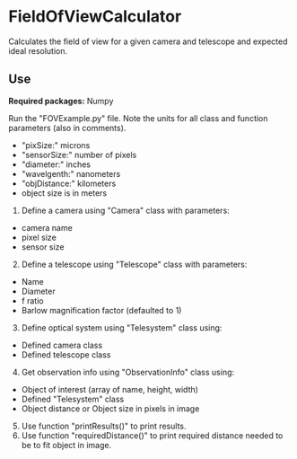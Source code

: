# FieldOfViewCalculator
Calculates the field of view for a given camera and telescope and expected ideal resolution.

## Use

**Required packages:** Numpy

Run the "FOVExample.py" file. Note the units for all class and function parameters (also in comments).

- "pixSize:" microns
- "sensorSize:" number of pixels
- "diameter:" inches
- "wavelgenth:" nanometers
- "objDistance:" kilometers
- object size is in meters

1. Define a camera using "Camera" class with parameters:
  - camera name
  - pixel size 
  - sensor size
2. Define a telescope using "Telescope" class with parameters:
  - Name
  - Diameter
  - f ratio
  - Barlow magnification factor (defaulted to 1)
3. Define optical system using "Telesystem" class using:
  - Defined camera class
  - Defined telescope class
4. Get observation info using "ObservationInfo" class using:
  - Object of interest (array of name, height, width)
  - Defined "Telesystem" class
  - Object distance or Object size in pixels in image
5. Use function "printResults()" to print results.
6. Use function "requiredDistance()" to print required distance needed to be to fit object in image.
